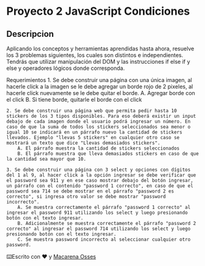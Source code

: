 # Proyecto 2 JavaScript Condiciones

## Descripcion

Aplicando los conceptos y herramientas aprendidas hasta ahora, resuelve los 3 problemas siguientes, los cuales son distintos e independientes. Tendrás que utilizar manipulación del DOM y las instrucciones if else if y else y operadores lógicos donde corresponda.

Requerimientos 
    1. Se debe construir una página con una única imagen, al hacerle click a la imagen se le debe agregar un borde rojo de 2 pixeles, al hacerle click nuevamente se le debe quitar el borde.
        A. Agregar borde con el click
        B. Si tiene borde, quitarle el borde con el click

    2. Se debe construir una página web que permita pedir hasta 10 stickers de los 3 tipos disponibles. Para eso deberá existir un input debajo de cada imagen donde el usuario podrá ingresar un número. En caso de que la suma de todos los stickers seleccionados sea menor o igual 10 se indicará en un párrafo nuevo la cantidad de stickers llevados. Ejemplo "llevas 5 stickers" en cualquier otro caso se mostrará un texto que dice "Llevas demasiados stickers".
        A. El párrafo muestra la cantidad de stickers seleccionados
        B. El párrafo muestra que lleva demasiados stickers en caso de que la cantidad sea mayor que 10.

    3. Se debe construir una página con 3 select y opciones con dígitos del 1 al 9, al hacer click a la opción ingresar se debe verificar que el password sea 911 y en ese caso mostrar debajo del botón ingresar, un párrafo con el contenido "password 1 correcto", en caso de que el password sea 714 se debe mostrar en el párrafo "password 2 es correcto", si ingresa otro valor se debe mostrar "password incorrecto".
        A. Se muestra correctamente el párrafo "password 1 correcto" al ingresar el password 911 utilizando los select y luego presionando botón con el texto ingresar.
        B. Adicionalmente se muestra correctamente el párrafo "password 2 correcto" al ingresar el password 714 utilizando los select y luego presionando botón con el texto ingresar.
        C. Se muestra password incorrecto al seleccionar cualquier otro password.

⌨️Escrito con ❤️ y [Macarena Osses](https://github.com/Makaosva)
